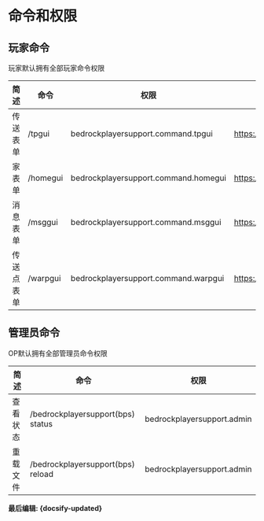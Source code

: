 # 命令和权限

## 玩家命令
玩家默认拥有全部玩家命令权限

简述 | 命令 | 权限                                 | 图片
----- | ----- |------------------------------------| ---
传送表单 | /tpgui | bedrockplayersupport.command.tpgui | https://img.fastmirror.net/s/2024/06/11/6668173a6185b.png
家表单 | /homegui | bedrockplayersupport.command.homegui | https://img.fastmirror.net/s/2024/06/11/6668011935ed8.png
消息表单 | /msggui | bedrockplayersupport.command.msggui | https://img.fastmirror.net/s/2024/06/11/6668173b46e99.png
传送点表单 | /warpgui | bedrockplayersupport.command.warpgui | https://img.fastmirror.net/s/2024/07/30/66a8c986bf98f.png

## 管理员命令
OP默认拥有全部管理员命令权限

简述 | 命令 | 权限
----- | ----- |------------------------------------
查看状态 | /bedrockplayersupport(bps) status | bedrockplayersupport.admin
重载文件 | /bedrockplayersupport(bps) reload | bedrockplayersupport.admin

**最后编辑: {docsify-updated}**